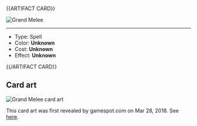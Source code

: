 <!-- ======================================

How to Contribute: https://ggs.wiki/r/howto

Artifact-specific info: https://github.com/GGS-ORG/artifact/blob/master/README.md

====================================== -->


{{ARTIFACT CARD}}

<!-- Card image goes here. -->

![Grand Melee](https://i.imgur.com/5kuP84m.png)

---

<!-- Card description goes here. -->

* Type: Spell
* Color: **Unknown**
* Cost: **Unknown**
* Effect: **Unknown**

{{/ARTIFACT CARD}}

## Card art

![Grand Melee card art](https://i.imgur.com/MUGTGa3.jpg)

This card art was first revealed by gamespot.com on Mar 28, 2018. See [here](https://www.gamespot.com/gallery/card-art-and-gameplay-screens-for-valves-dota-2-ca/2900-1913/6/).
